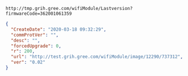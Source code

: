 `http://tmp.grih.gree.com/wifiModule/Lastversion?firmwareCode=362001061359`

```json
{
  "CreateDate": "2020-03-18 09:32:29",
  "commProtVer": "",
  "desc": "",
  "forcedUpgrade": 0,
  "r": 200,
  "url": "http://test.grih.gree.com/wifiModule/image/12290/737312",
  "ver": "0.02"
}
```